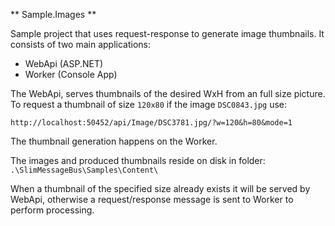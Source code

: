 ** Sample.Images **

Sample project that uses request-response to generate image thumbnails. It consists of two main applications:
* WebApi (ASP.NET)
* Worker (Console App)

The WebApi, serves thumbnails of the desired WxH from an full size picture. To request a thumbnail of size `120x80` if the image `DSC0843.jpg` use:

`http://localhost:50452/api/Image/DSC3781.jpg/?w=120&h=80&mode=1`

The thumbnail generation happens on the Worker.

The images and produced thumbnails reside on disk in folder: `.\SlimMessageBus\Samples\Content\`

When a thumbnail of the specified size already exists it will be served by WebApi, otherwise a request/response message is sent to Worker to perform processing.
